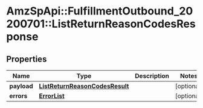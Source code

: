 # AmzSpApi::FulfillmentOutbound_20200701::ListReturnReasonCodesResponse

## Properties
Name | Type | Description | Notes
------------ | ------------- | ------------- | -------------
**payload** | [**ListReturnReasonCodesResult**](ListReturnReasonCodesResult.md) |  | [optional] 
**errors** | [**ErrorList**](ErrorList.md) |  | [optional] 

